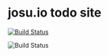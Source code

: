 # josu.io todo site

[![Build Status](https://travis-ci.org/pxai/josu.io.svg?branch=master)](https://travis-ci.org/pxai/josu.io)

![Build Status](https://codeship.com/projects/389562/status?branch=master)
